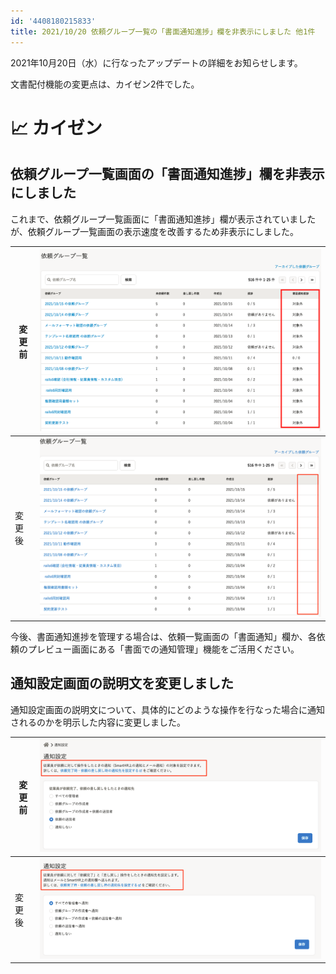 ```yaml
---
id: '4408180215833'
title: 2021/10/20 依頼グループ一覧の「書面通知進捗」欄を非表示にしました 他1件
---
```

2021年10月20日（水）に行なったアップデートの詳細をお知らせします。

文書配付機能の変更点は、カイゼン2件でした。

# 📈 カイゼン

## 依頼グループ一覧画面の「書面通知進捗」欄を非表示にしました

これまで、依頼グループ一覧画面に「書面通知進捗」欄が表示されていましたが、依頼グループ一覧画面の表示速度を改善するため非表示にしました。

| 変更前 | ![](./upload_b82519b5ecca1d483b516aa102f6c242.png) |
| --- | --- |
| 変更後 | ![](./upload_9f5f6e29c4c6aa26291c753a102ce3d1-2.png) |

今後、書面通知進捗を管理する場合は、依頼一覧画面の「書面通知」欄か、各依頼のプレビュー画面にある「書面での通知管理」機能をご活用ください。

## 通知設定画面の説明文を変更しました

通知設定画面の説明文について、具体的にどのような操作を行なった場合に通知されるのかを明示した内容に変更しました。

| 変更前 | ![](./upload_b6fcd3f6215c6e67208a2b9f1f22ab71.png) |
| --- | --- |
| 変更後 | ![](./upload_b226bc2a80812dd2473d23ee708da5c0.png) |

